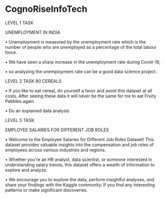 # CognoRiseInfoTech

LEVEL 1 TASK

UNEMPLOYMENT IN INDIA

• Unemployment is measured by the unemployment rate which is the number of
people who are unemployed as a percentage of the total labour force.

• We have seen a sharp increase in the unemployment rate during Covid-19,

• so analyzing the unemployment rate can be a good data science project.


LEVEL 2 TASK
80 CEREALS

• If you like to eat cereal, do yourself a favor and avoid this dataset at all costs.
After seeing these data it will never be the same for me to eat Fruity Pebbles
again.

• Do an explained data analysis


LEVEL 5 TASK

EMPLOYEE SALARIES FOR DIFFERENT JOB ROLES

• Welcome to the Employee Salaries for Different Job Roles Dataset! This dataset
provides valuable insights into the compensation and job roles of employees
across various industries and regions.

• Whether you're an HR analyst, data scientist, or someone interested in
understanding salary trends, this dataset offers a wealth of information to
explore and analyze.

• We encourage you to explore the data, perform insightful analyses, and share
your findings with the Kaggle community. If you find any interesting patterns or
make significant discoveries.

